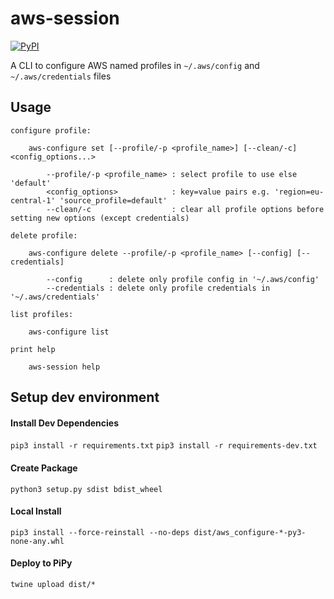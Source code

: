 # aws-session

[![PyPI](https://img.shields.io/pypi/v/aws-configure)](https://pypi.org/project/aws-configure/)

A CLI to configure AWS named profiles in `~/.aws/config` and `~/.aws/credentials` files

## Usage
``` 
configure profile:

    aws-configure set [--profile/-p <profile_name>] [--clean/-c] <config_options...>
        
        --profile/-p <profile_name> : select profile to use else 'default'
        <config_options>            : key=value pairs e.g. 'region=eu-central-1' 'source_profile=default'
        --clean/-c                  : clear all profile options before setting new options (except credentials)
        
delete profile:

    aws-configure delete --profile/-p <profile_name> [--config] [--credentials]
    
        --config      : delete only profile config in '~/.aws/config'
        --credentials : delete only profile credentials in '~/.aws/credentials'
    
list profiles:

    aws-configure list

print help

    aws-session help
``` 

## Setup dev environment

#### Install Dev Dependencies
`pip3 install -r requirements.txt`
`pip3 install -r requirements-dev.txt`

#### Create Package
`python3 setup.py sdist bdist_wheel`

#### Local Install
`pip3 install --force-reinstall --no-deps dist/aws_configure-*-py3-none-any.whl`

#### Deploy to PiPy
`twine upload dist/*`
